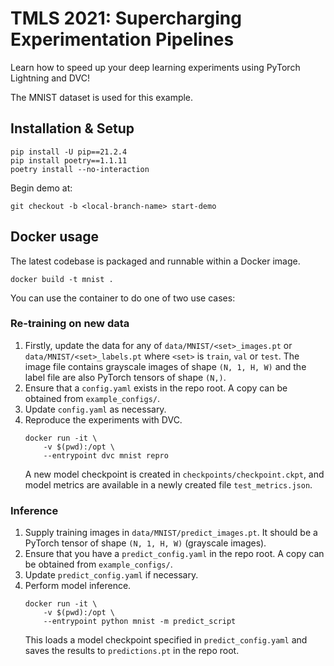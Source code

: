 # TMLS 2021: Supercharging Experimentation Pipelines
Learn how to speed up your deep learning experiments using PyTorch Lightning and DVC!

The MNIST dataset is used for this example.

## Installation & Setup
```
pip install -U pip==21.2.4
pip install poetry==1.1.11
poetry install --no-interaction
```

Begin demo at:
```
git checkout -b <local-branch-name> start-demo
```

## Docker usage
The latest codebase is packaged and runnable within a Docker image.
```
docker build -t mnist .
```

You can use the container to do one of two use cases:

### Re-training on new data
1. Firstly, update the data for any of `data/MNIST/<set>_images.pt` or `data/MNIST/<set>_labels.pt`
where `<set>` is `train`, `val` or `test`. The image file contains grayscale images of shape `(N, 1, H, W)`
and the label file are also PyTorch tensors of shape `(N,)`.
2. Ensure that a `config.yaml` exists in the repo root. A copy can be obtained from `example_configs/`.
3. Update `config.yaml` as necessary.
4. Reproduce the experiments with DVC.
    ```
    docker run -it \
        -v $(pwd):/opt \
        --entrypoint dvc mnist repro
    ```
    A new model checkpoint is created in `checkpoints/checkpoint.ckpt`,
    and model metrics are available in a newly created file `test_metrics.json`.

### Inference
1. Supply training images in `data/MNIST/predict_images.pt`. It should be a PyTorch tensor of shape `(N, 1, H, W)` (grayscale images).
2. Ensure that you have a `predict_config.yaml` in the repo root. A copy can be obtained from `example_configs/`.
3. Update `predict_config.yaml` if necessary.
4. Perform model inference.
    ```
    docker run -it \
        -v $(pwd):/opt \
        --entrypoint python mnist -m predict_script
    ```
    This loads a model checkpoint specified in `predict_config.yaml` and saves the results to `predictions.pt` in the repo root.
